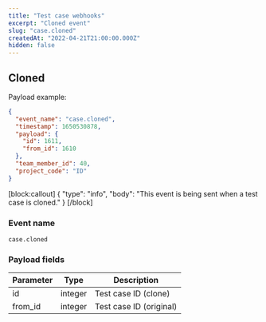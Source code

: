 ```yaml
---
title: "Test case webhooks"
excerpt: "Cloned event"
slug: "case.cloned"
createdAt: "2022-04-21T21:00:00.000Z"
hidden: false
---
```


## Cloned

Payload example:

```json
{
  "event_name": "case.cloned",
  "timestamp": 1650530878,
  "payload": {
    "id": 1611,
    "from_id": 1610
  },
  "team_member_id": 40,
  "project_code": "ID"
}
```
[block:callout]
{
  "type": "info",
  "body": "This event is being sent when a test case is cloned."
}
[/block]


### Event name

`case.cloned`

### Payload fields

| Parameter | Type | Description             |
|-----------|------|-------------------------|
| id        | integer  | Test case ID (clone)    |
| from_id   | integer  | Test case ID (original) |
